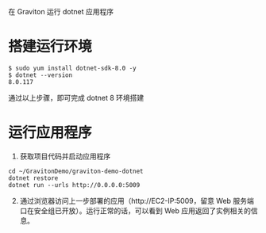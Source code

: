 在 Graviton 运行 dotnet 应用程序

# 搭建运行环境

```
$ sudo yum install dotnet-sdk-8.0 -y
$ dotnet --version
8.0.117
```

通过以上步骤，即可完成 dotnet 8 环境搭建

# 运行应用程序

1. 获取项目代码并启动应用程序

```
cd ~/GravitonDemo/graviton-demo-dotnet
dotnet restore
dotnet run --urls http://0.0.0.0:5009
```

2. 通过浏览器访问上一步部署的应用（http://EC2-IP:5009，留意 Web 服务端口在安全组已开放）。运行正常的话，可以看到 Web 应用返回了实例相关的信息。